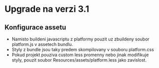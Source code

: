 Upgrade na verzi 3.1
====================

## Konfigurace assetu

- Namisto buildeni javascriptu z platformy pouzit uz zbuildeny soubor platform.js v assetech bundlu.
- Styly z bundle jsou taky predem skompilovany v souboru platform.css
- Pokud projekt pouziva custom less promenny nebo jinak modifikuje styly, pouzit soubor Resources/assets/platform.less
  jako zavislost.
